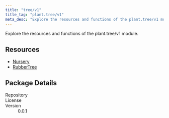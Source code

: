 ```yaml
---
title: "tree/v1"
title_tag: "plant.tree/v1"
meta_desc: "Explore the resources and functions of the plant.tree/v1 module."
---
```


<!-- WARNING: this file was generated by test. -->
<!-- Do not edit by hand unless you're certain you know what you are doing! -->

Explore the resources and functions of the plant.tree/v1 module.

<h2 id="resources">Resources</h2>
<ul class="api">
    <li><a href="nursery" title="Nursery"><span class="api-symbol api-symbol--resource"></span>Nursery</a></li>
    <li><a href="rubbertree" title="RubberTree"><span class="api-symbol api-symbol--resource"></span>RubberTree</a></li>
</ul>

<h2 id="package-details">Package Details</h2>
<dl class="package-details">
	<dt>Repository</dt>
	<dd><a href=""></a></dd>
	<dt>License</dt>
	<dd></dd>
	<dt>Version</dt>
	<dd>0.0.1</dd>
</dl>

